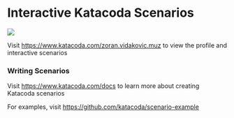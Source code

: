 # Interactive Katacoda Scenarios

[![](http://shields.katacoda.com/katacoda/zoran.vidakovic.muz/count.svg)](https://www.katacoda.com/zoran.vidakovic.muz "Get your profile on Katacoda.com")

Visit https://www.katacoda.com/zoran.vidakovic.muz to view the profile and interactive scenarios

### Writing Scenarios
Visit https://www.katacoda.com/docs to learn more about creating Katacoda scenarios

For examples, visit https://github.com/katacoda/scenario-example
